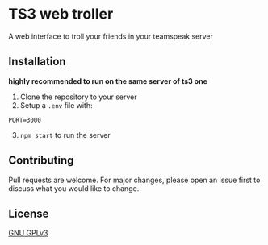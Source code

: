 # TS3 web troller

A web interface to troll your friends in your teamspeak server
## Installation
**highly recommended to run on the same server of ts3 one**


1) Clone the repository to your server
2) Setup a `.env` file with:
```
PORT=3000
```
3) `npm start` to run the server



## Contributing
Pull requests are welcome. For major changes, please open an issue first to discuss what you would like to change.

## License
[GNU GPLv3](https://choosealicense.com/licenses/gpl-3.0/)